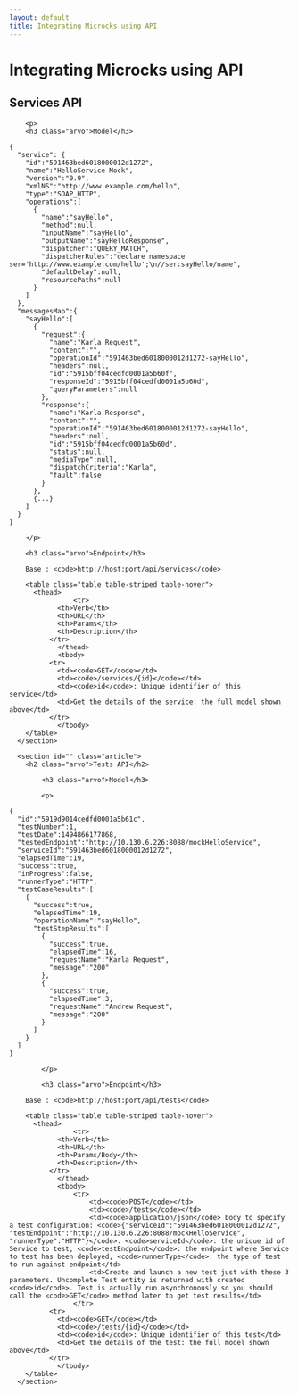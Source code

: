 ```yaml
---
layout: default
title: Integrating Microcks using API
---
```


<div class="content">
	<div class="jumbotron clearfix">
		<div class="container">
       <h1 class="page-title arvo">Integrating Microcks using API</h1>
    </div>
	</div>
  <div class="container">
	  <section id="" class="article">
	    <h2 class="arvo">Services API</h2>

	    <p>
	    <h3 class="arvo">Model</h3>

<pre><code>{
  "service": {
    "id":"591463bed6018000012d1272",
    "name":"HelloService Mock",
    "version":"0.9",
    "xmlNS":"http://www.example.com/hello",
    "type":"SOAP_HTTP",
    "operations":[
      {
        "name":"sayHello",
        "method":null,
        "inputName":"sayHello",
        "outputName":"sayHelloResponse",
        "dispatcher":"QUERY_MATCH",
        "dispatcherRules":"declare namespace ser='http://www.example.com/hello';\n//ser:sayHello/name",
        "defaultDelay":null,
        "resourcePaths":null
      }
    ]
  },
  "messagesMap":{
    "sayHello":[
      {
        "request":{
          "name":"Karla Request",
          "content":"<soapenv:Envelope ...</soapenv:Envelope>",
          "operationId":"591463bed6018000012d1272-sayHello",
          "headers":null,
          "id":"5915bff04cedfd0001a5b60f",
          "responseId":"5915bff04cedfd0001a5b60d",
          "queryParameters":null
        },
        "response":{
          "name":"Karla Response",
          "content":"<soapenv:Envelope ...</soapenv:Envelope>",
          "operationId":"591463bed6018000012d1272-sayHello",
          "headers":null,
          "id":"5915bff04cedfd0001a5b60d",
          "status":null,
          "mediaType":null,
          "dispatchCriteria":"Karla",
          "fault":false
        }
      },
      {...}
    ]
  }
}
</code></pre>
	    </p>

	    <h3 class="arvo">Endpoint</h3>

	    Base : <code>http://host:port/api/services</code>

	    <table class="table table-striped table-hover">
	      <thead>
					<tr>
		        <th>Verb</th>
		        <th>URL</th>
		        <th>Params</th>
		        <th>Description</th>
		      </tr>
				</thead>
				<tbody>
		      <tr>
		        <td><code>GET</code></td>
		        <td><code>/services/{id}</code></td>
		        <td><code>id</code>: Unique identifier of this service</td>
		        <td>Get the details of the service: the full model shown above</td>
		      </tr>
				</tbody>
	    </table>
	  </section>

	  <section id="" class="article">
	    <h2 class="arvo">Tests API</h2>

			<h3 class="arvo">Model</h3>

			<p>
<pre><code>{
  "id":"5919d9014cedfd0001a5b61c",
  "testNumber":1,
  "testDate":1494866177868,
  "testedEndpoint":"http://10.130.6.226:8088/mockHelloService",
  "serviceId":"591463bed6018000012d1272",
  "elapsedTime":19,
  "success":true,
  "inProgress":false,
  "runnerType":"HTTP",
  "testCaseResults":[
    {
      "success":true,
      "elapsedTime":19,
      "operationName":"sayHello",
      "testStepResults":[
        {
          "success":true,
          "elapsedTime":16,
          "requestName":"Karla Request",
          "message":"200"
        },
        {
          "success":true,
          "elapsedTime":3,
          "requestName":"Andrew Request",
          "message":"200"
        }
      ]
    }
  ]
}
</code></pre>
			</p>

			<h3 class="arvo">Endpoint</h3>

	    Base : <code>http://host:port/api/tests</code>

	    <table class="table table-striped table-hover">
	      <thead>
					<tr>
		        <th>Verb</th>
		        <th>URL</th>
		        <th>Params/Body</th>
		        <th>Description</th>
		      </tr>
				</thead>
				<tbody>
					<tr>
						<td><code>POST</code></td>
						<td><code>/tests</code></td>
						<td><code>application/json</code> body to specify a test configuration: <code>{"serviceId":"591463bed6018000012d1272", "testEndpoint":"http://10.130.6.226:8088/mockHelloService", "runnerType":"HTTP"}</code>. <code>serviceId</code>: the unique id of Service to test, <code>testEndpoint</code>: the endpoint where Service to test has been deployed, <code>runnerType</code>: the type of test to run against endpoint</td>
						<td>Create and launch a new test just with these 3 parameters. Uncomplete Test entity is returned with created <code>id</code>. Test is actually run asynchronously so you should call the <code>GET</code> method later to get test results</td>
					</tr>
		      <tr>
		        <td><code>GET</code></td>
		        <td><code>/tests/{id}</code></td>
		        <td><code>id</code>: Unique identifier of this test</td>
		        <td>Get the details of the test: the full model shown above</td>
		      </tr>
				</tbody>
	    </table>
	  </section>
  </div>
</div>
